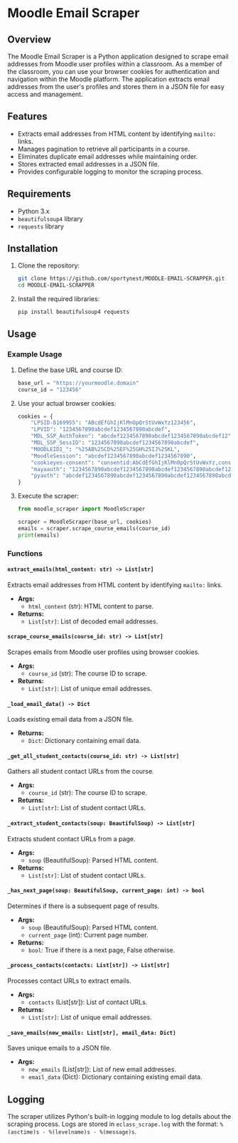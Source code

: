 # Moodle Email Scraper

## Overview

The Moodle Email Scraper is a Python application designed to scrape email addresses from Moodle user profiles within a classroom. As a member of the classroom, you can use your browser cookies for authentication and navigation within the Moodle platform. The application extracts email addresses from the user's profiles and stores them in a JSON file for easy access and management.

## Features

- Extracts email addresses from HTML content by identifying `mailto:` links.
- Manages pagination to retrieve all participants in a course.
- Eliminates duplicate email addresses while maintaining order.
- Stores extracted email addresses in a JSON file.
- Provides configurable logging to monitor the scraping process.

## Requirements

- Python 3.x
- `beautifulsoup4` library
- `requests` library

## Installation

1. Clone the repository:
    ```sh
    git clone https://github.com/sportynest/MOODLE-EMAIL-SCRAPPER.git
    cd MOODLE-EMAIL-SCRAPPER
    ```

2. Install the required libraries:
    ```sh
    pip install beautifulsoup4 requests
    ```

## Usage

### Example Usage

1. Define the base URL and course ID:
    ```python
    base_url = "https://yourmoodle.domain"
    course_id = "123456"
    ```

2. Use your actual browser cookies:
    ```python
    cookies = {
        "LPSID-8169955": "ABcdEfGhIjKlMnOpQrStUvWxYz123456",
        "LPVID": "1234567890abcdef1234567890abcdef",
        "MDL_SSP_AuthToken": "abcdef1234567890abcdef1234567890abcdef12",
        "MDL_SSP_SessID": "1234567890abcdef1234567890abcdef",
        "MOODLEID1_": "%25AB%25CD%25EF%25GH%25IJ%25KL",
        "MoodleSession": "abcdef1234567890abcdef1234567890",
        "cookieyes-consent": "consentid:AbCdEfGhIjKlMnOpQrStUvWxYz,consent:yes,action:,necessary:yes,functional:yes,analytics:yes,performance:yes,advertisement:yes,other:yes",
        "mayaauth": "1234567890abcdef1234567890abcdef1234567890abcdef1234567890abcdef",
        "pyauth": "abcdef1234567890abcdef1234567890abcdef1234567890abcdef1234567890"
    }
    ```

3. Execute the scraper:
    ```python
    from moodle_scraper import MoodleScraper

    scraper = MoodleScraper(base_url, cookies)
    emails = scraper.scrape_course_emails(course_id)
    print(emails)
    ```

### Functions

#### `extract_emails(html_content: str) -> List[str]`

Extracts email addresses from HTML content by identifying `mailto:` links.

- **Args:**
  - `html_content` (str): HTML content to parse.
- **Returns:**
  - `List[str]`: List of decoded email addresses.

#### `scrape_course_emails(course_id: str) -> List[str]`

Scrapes emails from Moodle user profiles using browser cookies.

- **Args:**
  - `course_id` (str): The course ID to scrape.
- **Returns:**
  - `List[str]`: List of unique email addresses.

#### `_load_email_data() -> Dict`

Loads existing email data from a JSON file.

- **Returns:**
  - `Dict`: Dictionary containing email data.

#### `_get_all_student_contacts(course_id: str) -> List[str]`

Gathers all student contact URLs from the course.

- **Args:**
  - `course_id` (str): The course ID to scrape.
- **Returns:**
  - `List[str]`: List of student contact URLs.

#### `_extract_student_contacts(soup: BeautifulSoup) -> List[str]`

Extracts student contact URLs from a page.

- **Args:**
  - `soup` (BeautifulSoup): Parsed HTML content.
- **Returns:**
  - `List[str]`: List of student contact URLs.

#### `_has_next_page(soup: BeautifulSoup, current_page: int) -> bool`

Determines if there is a subsequent page of results.

- **Args:**
  - `soup` (BeautifulSoup): Parsed HTML content.
  - `current_page` (int): Current page number.
- **Returns:**
  - `bool`: True if there is a next page, False otherwise.

#### `_process_contacts(contacts: List[str]) -> List[str]`

Processes contact URLs to extract emails.

- **Args:**
  - `contacts` (List[str]): List of contact URLs.
- **Returns:**
  - `List[str]`: List of unique email addresses.

#### `_save_emails(new_emails: List[str], email_data: Dict)`

Saves unique emails to a JSON file.

- **Args:**
  - `new_emails` (List[str]): List of new email addresses.
  - `email_data` (Dict): Dictionary containing existing email data.

## Logging

The scraper utilizes Python's built-in logging module to log details about the scraping process. Logs are stored in `eclass_scrape.log` with the format: `%(asctime)s - %(levelname)s - %(message)s`.

